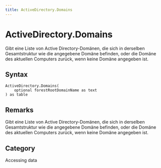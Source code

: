 ```yaml
---
title: ActiveDirectory.Domains
---
```


# ActiveDirectory.Domains


Gibt eine Liste von Active Directory-Domänen, die sich in derselben Gesamtstruktur wie die angegebene Domäne befinden, oder die Domäne des aktuellen Computers zurück, wenn keine Domäne angegeben ist.


## Syntax

```powerquery
ActiveDirectory.Domains(
    optional forestRootDomainName as text
) as table
```


## Remarks

Gibt eine Liste von Active Directory-Domänen, die sich in derselben Gesamtstruktur wie die angegebene Domäne befinden, oder die Domäne des aktuellen Computers zurück, wenn keine Domäne angegeben ist.



## Category
Accessing data
